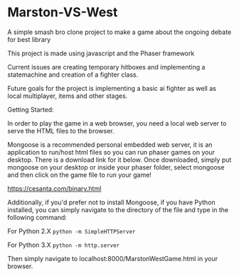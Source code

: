 # Marston-VS-West
A simple smash bro clone project to make a game about the ongoing debate for best library

This project is made using javascript and the Phaser framework

Current issues are creating temporary hitboxes and implementing a statemachine and creation of a fighter class.

Future goals for the project is implementing a basic ai fighter as well as local multiplayer, items and other stages.

Getting Started:

In order to play the game in a web browser, you need a local web server to serve the HTML files to the browser.

Mongoose is a recommended personal embedded web server, it is an application to run/host html files so you can run phaser games on your desktop. There is a download link for it below. Once downloaded, simply put mongoose on your desktop or inside your phaser folder, select mongoose and then click on the game file to run your game!

https://cesanta.com/binary.html

Additionally, if you'd prefer not to install Mongoose, if you have Python installed, you can simply navigate to the directory of the file and type in the following command:

For Python 2.X
`python -m SimpleHTTPServer`

For Python 3.X
`python -m http.server`

Then simply navigate to localhost:8000/MarstonWestGame.html in your browser.



